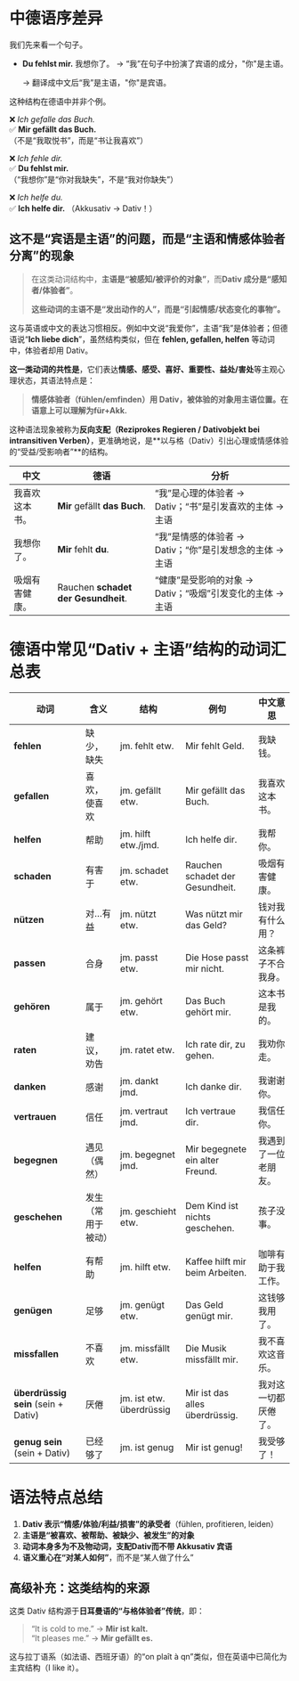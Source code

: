 # 中德语序差异

我们先来看一个句子。

- **Du fehlst mir.**  我想你了。
  → “我”在句子中扮演了宾语的成分，"你"是主语。
  
  → 翻译成中文后“我”是主语，"你"是宾语。

这种结构在德语中并非个例。

❌ *Ich gefalle das Buch.*  
✅ **Mir gefällt das Buch.**  
（不是“我取悦书”，而是“书让我喜欢”）

❌ *Ich fehle dir.*  
✅ **Du fehlst mir.**  
（“我想你”是“你对我缺失”，不是“我对你缺失”）

❌ *Ich helfe du.*  
✅ **Ich helfe dir.** （Akkusativ → Dativ！）

## 这不是“宾语是主语”的问题，而是“主语和情感体验者分离”的现象

> 在这类动词结构中，**主语是“被感知/被评价的对象”**，而**Dativ 成分是“感知者/体验者”**。
>
> **这些动词的主语不是“发出动作的人”，而是“引起情感/状态变化的事物”。**

这与英语或中文的表达习惯相反。例如中文说“我爱你”，主语“我”是体验者；但德语说“**Ich liebe dich**”，虽然结构类似，但在 **fehlen, gefallen, helfen** 等动词中，体验者却用 Dativ。

**这一类动词的共性是**，它们表达**情感、感受、喜好、重要性、益处/害处**等主观心理状态，其语法特点是：

> **情感体验者（fühlen/emfinden）用 Dativ，被体验的对象用主语位置。在语意上可以理解为für+Akk.**

这种语法现象被称为**反向支配（Reziprokes Regieren / Dativobjekt bei intransitiven Verben）**，更准确地说，是**以与格（Dativ）引出心理或情感体验的“受益/受影响者”**的结构。

| 中文           | 德语                                    | 分析                                                      |
| -------------- | --------------------------------------- | --------------------------------------------------------- |
| 我喜欢这本书。 | **Mir** gefällt **das Buch**.           | “我”是心理的体验者 → Dativ；“书”是引发喜欢的主体 → 主语   |
| 我想你了。     | **Mir** fehlt **du**.                   | “我”是情感的体验者 → Dativ；“你”是引发想念的主体 → 主语   |
| 吸烟有害健康。 | Rauchen **schadet** **der Gesundheit**. | “健康”是受影响的对象 → Dativ；“吸烟”引发变化的主体 → 主语 |


#  德语中常见“Dativ + 主语”结构的动词汇总表

| 动词                                | 含义               | 结构                     | 例句                            | 中文意思             |
| ----------------------------------- | ------------------ | ------------------------ | ------------------------------- | -------------------- |
| **fehlen**                          | 缺少，缺失         | jm. fehlt etw.           | Mir fehlt Geld.                 | 我缺钱。             |
| **gefallen**                        | 喜欢，使喜欢       | jm. gefällt etw.         | Mir gefällt das Buch.           | 我喜欢这本书。       |
| **helfen**                          | 帮助               | jm. hilft etw./jmd.      | Ich helfe dir.                  | 我帮你。             |
| **schaden**                         | 有害于             | jm. schadet etw.         | Rauchen schadet der Gesundheit. | 吸烟有害健康。       |
| **nützen**                          | 对…有益            | jm. nützt etw.           | Was nützt mir das Geld?         | 钱对我有什么用？     |
| **passen**                          | 合身               | jm. passt etw.           | Die Hose passt mir nicht.       | 这条裤子不合我身。   |
| **gehören**                         | 属于               | jm. gehört etw.          | Das Buch gehört mir.            | 这本书是我的。       |
| **raten**                           | 建议，劝告         | jm. ratet etw.           | Ich rate dir, zu gehen.         | 我劝你走。           |
| **danken**                          | 感谢               | jm. dankt jmd.           | Ich danke dir.                  | 我谢谢你。           |
| **vertrauen**                       | 信任               | jm. vertraut jmd.        | Ich vertraue dir.               | 我信任你。           |
| **begegnen**                        | 遇见（偶然）       | jm. begegnet jmd.        | Mir begegnete ein alter Freund. | 我遇到了一位老朋友。 |
| **geschehen**                       | 发生（常用于被动） | jm. geschieht etw.       | Dem Kind ist nichts geschehen.  | 孩子没事。           |
| **helfen**                          | 有帮助             | jm. hilft etw.           | Kaffee hilft mir beim Arbeiten. | 咖啡有助于我工作。   |
| **genügen**                         | 足够               | jm. genügt etw.          | Das Geld genügt mir.            | 这钱够我用了。       |
| **missfallen**                      | 不喜欢             | jm. missfällt etw.       | Die Musik missfällt mir.        | 我不喜欢这音乐。     |
| **überdrüssig sein** (sein + Dativ) | 厌倦               | jm. ist etw. überdrüssig | Mir ist das alles überdrüssig.  | 我对这一切都厌倦了。 |
| **genug sein** (sein + Dativ)       | 已经够了           | jm. ist genug            | Mir ist genug!                  | 我受够了！           |


# 语法特点总结

1. **Dativ 表示“情感/体验/利益/损害”的承受者**（fühlen, profitieren, leiden）
2. **主语是“被喜欢、被帮助、被缺少、被发生”的对象**
3. **动词本身多为不及物动词，支配Dativ而不带 Akkusativ 宾语**
4. **语义重心在“对某人如何”**，而不是“某人做了什么”


## 高级补充：这类结构的来源

这类 Dativ 结构源于**日耳曼语的“与格体验者”传统**，即：  

> “It is cold to me.” → **Mir ist kalt.**  
> “It pleases me.” → **Mir gefällt es.**

这与拉丁语系（如法语、西班牙语）的“on plaît à qn”类似，但在英语中已简化为主宾结构（I like it）。


